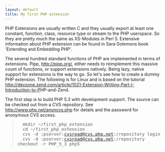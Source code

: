 ```yaml
---
layout: default
title: My first PHP extension
---
```


PHP Extensions are usually written C and they usually export
at least one constant, function, class, resource type or stream to the PHP userspace.
So they are pretty much the same as XS-Modules in Perl 5.
Extensive information about PHP extension can be found in Sara Golemons book 'Extending and Embedding PHP'.

The several hundred standard functions of PHP are implemented in terms of extensions.
Pipp, <a href="http://pipp.org/" rel="nofollow">http://pipp.org/</a>, either needs to reimplement this massive count of functions, or support extensions natively.
Being lazy, native support for extensions is the way to go.
So let's see how to create a dummy PHP extension. The following is for Linux and is based on the tutorial <a href="http://devzone.zend.com/article/1021-Extension-Writing-Part-I-Introduction-to-PHP-and-Zend" rel="nofollow">http://devzone.zend.com/article/1021-Extension-Writing-Part-I-Introduction-to-P<nobr>H<wbr></nobr> P-and-Zend</a>.

The first step is to build PHP 5.3 with development support.
The source can be checked out from a CVS repository. See <a href="http://www.php.net/anoncvs.php" rel="nofollow">http://www.php.net/anoncvs.php</a> for details and the password for anonymous CVS access.</p><blockquote><div><p> <tt>&nbsp; mkdir ~/first_php_extension<br>&nbsp; cd ~/first_php_extension<br>&nbsp; cvs -d<nobr> <wbr></nobr>:pserver:cvsread@cvs.php.net:/repository login<br>&nbsp; cvs -d<nobr> <wbr></nobr>:pserver:cvsread@cvs.php.net:/repository checkout -r PHP_5_3 php5</tt>
